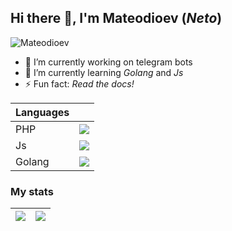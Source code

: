 ## Hi there 👋, I'm Mateodioev (_Neto_)
![Mateodioev](https://komarev.com/ghpvc/?username=Mateodioev&color=blue&style=plastic&label=Views)

- 🔭 I’m currently working on telegram bots
- 🌱 I’m currently learning _Golang_ and _Js_
- ⚡ Fun fact: *Read the docs!*

|  Languages  |             |
| ----------- | ----------- |
|  PHP        | <img src="https://img.shields.io/badge/php-%23777BB4.svg?style=for-the-badge&logo=php&logoColor=white"> |
|  Js         | <img src="https://img.shields.io/badge/-JavaScript-%23F7DF1C?style=flat-square&logo=javascript&logoColor=000000&labelColor=%23F7DF1C&color=%23FFCE5A"> |
|  Golang     | <img src="https://img.shields.io/badge/go-%2300ADD8.svg?style=for-the-badge&logo=go&logoColor=white"> |

### My stats
|<img src="https://github-readme-stats.vercel.app/api?username=Mateodioev&show_icons=true&theme=github_dark"> | <img src="https://github-readme-stats.vercel.app/api/top-langs/?username=Mateodioev&theme=outrun&layout=compact">
| ------------- | ------------- |
